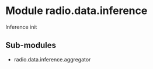 Module radio.data.inference
===========================
Inference init

Sub-modules
-----------
* radio.data.inference.aggregator